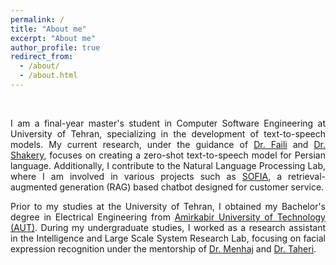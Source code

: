 ```yaml
---
permalink: /
title: "About me"
excerpt: "About me"
author_profile: true
redirect_from: 
  - /about/
  - /about.html
---
```

<br />
<div style="text-align: justify;">

I am a final-year master's student in Computer Software Engineering at University of Tehran, specializing in the development of text-to-speech models. My current research, under the guidance of [Dr. Faili](https://scholar.google.se/citations?user=m5tCFEoAAAAJ&hl=en) and [Dr. Shakery](https://scholar.google.com/citations?user=E-QpN74AAAAJ&hl=en), focuses on creating a zero-shot text-to-speech model for Persian language. Additionally, I contribute to the Natural Language Processing Lab, where I am involved in various projects such as [SOFIA](https://sofiamind.ir/), a retrieval-augmented generation (RAG) based chatbot designed for customer service.

Prior to my studies at the University of Tehran, I obtained my Bachelor's degree in Electrical Engineering from [Amirkabir University of Technology (AUT)](https://ee.aut.ac.ir/). During my undergraduate studies, I worked as a research assistant in the Intelligence and Large Scale System Research Lab, focusing on facial expression recognition under the mentorship of [Dr. Menhaj](https://scholar.google.com/citations?user=0EN-JbQAAAAJ&hl=en) and [Dr. Taheri](https://scholar.google.com/citations?user=4hByEOYAAAAJ&hl=en).


<br />
